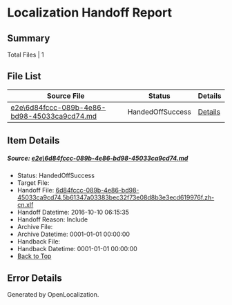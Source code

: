 # <a name='report-top'></a> Localization Handoff Report

## Summary
 Total Files | 1

## File List
 Source File | Status | Details 
 ----------- | ------ | ------- 
 [e2e\6d84fccc-089b-4e86-bd98-45033ca9cd74.md](https://github.com/OpenLocalizationTestOrg/ol-test0/blob/11807df0a351b25d525e78dd31664c0e92ac6dba/e2e/6d84fccc-089b-4e86-bd98-45033ca9cd74.md) | HandedOffSuccess | [Details](#b5091a9f2652b783ea7101cb1b65cc03ad9df8e21)

## Item Details
##### <a name='b5091a9f2652b783ea7101cb1b65cc03ad9df8e21'></a> Source: [e2e\6d84fccc-089b-4e86-bd98-45033ca9cd74.md](https://github.com/OpenLocalizationTestOrg/ol-test0/blob/11807df0a351b25d525e78dd31664c0e92ac6dba/e2e/6d84fccc-089b-4e86-bd98-45033ca9cd74.md)
* Status: HandedOffSuccess
* Target File: 
* Handoff File: [6d84fccc-089b-4e86-bd98-45033ca9cd74.5b61347a03383bec32f73e08d8b3e3ecd619976f.zh-cn.xlf](https://github.com/OpenLocalizationTestOrg/ol-test0-handoff/blob/bdc5c6210a974952b867fd38a95890779fcd8e2a/ol-handoff/OpenLocalizationTestOrg/ol-test0-zhcn/qimu/ht/6d84fccc-089b-4e86-bd98-45033ca9cd74.5b61347a03383bec32f73e08d8b3e3ecd619976f.zh-cn.xlf)
* Handoff Datetime: 2016-10-10 06:15:35
* Handoff Reason: Include
* Archive File: 
* Archive Datetime: 0001-01-01 00:00:00
* Handback File: 
* Handback Datetime: 0001-01-01 00:00:00
* [Back to Top](#report-top)


## Error Details

Generated by OpenLocalization.
